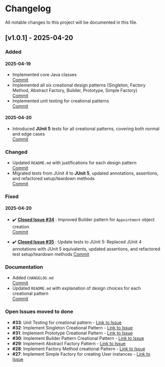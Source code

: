 # Changelog

All notable changes to this project will be documented in this file.

## [v1.0.1] - 2025-04-20

### Added
#### 2025-04-19
- Implemented core Java classes  
  [Commit](https://github.com/demifarquhar01/PolishPro/commit/20a70ab3e4432b80c6d35116d546ce58354582d8)
- Implemented all six creational design patterns (Singleton, Factory Method, Abstract Factory, Builder, Prototype, Simple Factory)  
  [Commit](https://github.com/demifarquhar01/PolishPro/commit/0b1cdbe85294b45857d27c2fae6e59d94a3dacb9)
- Implemented unit testing for creational patterns  
  [Commit](https://github.com/demifarquhar01/PolishPro/commit/0b1cdbe85294b45857d27c2fae6e59d94a3dacb9)
#### 2025-04-20
- Introduced **JUnit 5** tests for all creational patterns, covering both normal and edge cases  
  [Commit](https://github.com/demifarquhar01/PolishPro/commit/0e029cf03d52b84b607fade78e67ec82c1ef32cb)

### Changed
- Updated `README.md` with justifications for each design pattern  
  [Commit](https://github.com/demifarquhar01/PolishPro/commit/2c1c8d29ae002606be113342ca3ba8b01a0704bd)
- Migrated tests from JUnit 4 to **JUnit 5**, updated annotations, assertions, and refactored setup/teardown methods  
  [Commit](https://github.com/demifarquhar01/PolishPro/commit/0e029cf03d52b84b607fade78e67ec82c1ef32cb)

### Fixed
#### 2025-04-20
- ✔️ [**Closed Issue #34**](https://github.com/demifarquhar01/PolishPro/issues/34) : Improved Builder pattern for `Appointment` object creation  
  [Commit](https://github.com/demifarquhar01/PolishPro/commit/e7aecd286fb70a3eac1a0796ffd0275fc48d3b69)
 
- ✔️ [**Closed Issue #35**](https://github.com/demifarquhar01/PolishPro/issues/35) : Update tests to JUnit 5: Replaced JUnit 4 annotations with JUnit 5 equivalents, updated assertions, and refactored test setup/teardown methods
[Commit](https://github.com/demifarquhar01/PolishPro/commit/0e029cf03d52b84b607fade78e67ec82c1ef32cb)

### Documentation
- Added `CHANGELOG.md`  
  [Commit](https://github.com/demifarquhar01/PolishPro/commit/8fae1387c1c0429bb101cec181429ee8320daabf)
- Updated `README.md` with explanation of design choices for each creational pattern  
  [Commit](https://github.com/demifarquhar01/PolishPro/commit/4d9f54ec33ad4cd491b319e507a0d3c27341efd0)

### Open Issues moved to done 
- **#33**: Unit Testing for creational pattern - [Link to Issue](https://github.com/demifarquhar01/PolishPro/issues/33)
- **#32**: Implement Singleton Creational Pattern - [Link to Issue](https://github.com/demifarquhar01/PolishPro/issues/33)
- **#31**: Implement Prototype Creational Pattern - [Link to Issue](https://github.com/demifarquhar01/PolishPro/issues/31)
- **#30**: Implement Builder Pattern Creational Pattern - [Link to Issue](https://github.com/demifarquhar01/PolishPro/issues/30)
- **#29**: Implement Abstract Factory Pattern - [Link to Issue](https://github.com/demifarquhar01/PolishPro/issues/29)
- **#28**: Implement Factory Method creational Pattern - [Link to Issue](https://github.com/demifarquhar01/PolishPro/issues/28)
- **#27**: Implement Simple Factory for creating User instances - [Link to Issue](https://github.com/demifarquhar01/PolishPro/issues/27)

